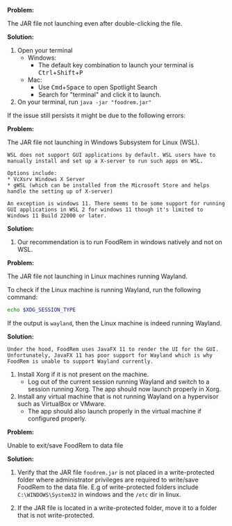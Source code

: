 <!-- markdownlint-disable-file first-line-h1 -->
**Problem:**

The JAR file not launching even after double-clicking the file.

**Solution:**

1. Open your terminal
    * Windows:
        * The default key combination to launch your terminal is <kbd>Ctrl</kbd>+<kbd>Shift</kbd>+<kbd>P</kbd>
    * Mac:
        * Use <kbd>Cmd</kbd>+<kbd>Space</kbd> to open Spotlight Search
        * Search for "terminal" and click it to launch.
1. On your terminal, run `java -jar "foodrem.jar"`

If the issue still persists it might be due to the following errors:

**Problem:**

The JAR file not launching in Windows Subsystem for Linux (WSL).

```note
WSL does not support GUI applications by default. WSL users have to manually install and set up a X-server to run such apps on WSL. 

Options include:
* VcXsrv Windows X Server 
* gWSL (which can be installed from the Microsoft Store and helps handle the setting up of X-server)

An exception is windows 11. There seems to be some support for running GUI applications in WSL 2 for windows 11 though it's limited to Windows 11 Build 22000 or later.
```
**Solution:**

1. Our recommendation is to run FoodRem in windows natively and not on WSL.

**Problem:**

The JAR file not launching in Linux machines running Wayland.


To check if the Linux machine is running Wayland, run the following command:

```Bash
echo $XDG_SESSION_TYPE
```

If the output is `wayland`, then the Linux machine is indeed running Wayland.

**Solution:**

```info
Under the hood, FoodRem uses JavaFX 11 to render the UI for the GUI. 
Unfortunately, JavaFX 11 has poor support for Wayland which is why FoodRem is unable to support Wayland currently.
```

1. Install Xorg if it is not present on the machine.
   * Log out of the current session running Wayland and switch to a session running Xorg. The app should now launch properly in Xorg.
2. Install any virtual machine that is not running Wayland on a hypervisor such as VirtualBox or VMware. 
   * The app should also launch properly in the virtual machine if configured properly. 

**Problem:**

Unable to exit/save FoodRem to data file

**Solution:**

1. Verify that the JAR file `foodrem.jar` is not placed in a write-protected folder where administrator privileges are required to write/save FoodRem to the data file. E.g of write-protected folders include `C:\WINDOWS\System32` in windows and the `/etc` dir in linux.

1. If the JAR file is located in a write-protected folder, move it to a folder that is not write-protected.
